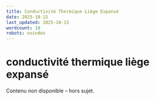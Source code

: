 ```yaml
---
title: Conductivité Thermique Liège Expansé
date: 2025-10-15
last_updated: 2025-10-15
wordcount: 10
robots: noindex
---
```


# conductivité thermique liège expansé

Contenu non disponible – hors sujet.